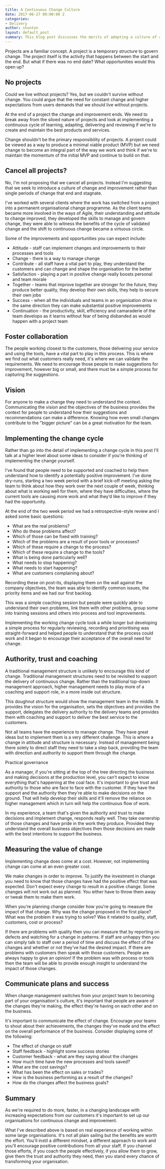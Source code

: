 ```yaml
---
title: A Continuous Change Culture
date: 2017-06-27 00:00:00 Z
categories:
- Delivery
author: shunton
layout: default_post
summary: This blog post discusses the merits of adopting a culture of continuous change
---
```


Projects are a familiar concept. A project is a temporary structure to govern change. The project itself is the activity that happens between the start and the end. But what if there was no end date? What opportunities would this open up?

## No projects

Could we live without projects? Yes, but we couldn't survive without change. You could argue that the need for constant change and higher expectations from users demands that we should live without projects.

At the end of a project the change and improvement ends. We need to break away from the siloed nature of projects and look at implementing a continuous cycle of learning, adapting, delivering and reviewing if we're to create and maintain the best products and services.

Change shouldn't be the primary responsibility of projects. A project could be viewed as a way to produce a minimal viable product (MVP) but we need change to become an integral part of the way we work and think if we're to maintain the momentum of the initial MVP and continue to build on that.

## Cancel all projects?

No, I'm not proposing that we cancel all projects. Instead I'm suggesting that we seek to introduce a culture of change and improvement rather than single periods of change that end and stagnate.

I've worked with several clients where the work has switched from a project into a permanent organisational change programme. As the client teams became more involved in the ways of Agile, their understanding and attitude to change improved, they developed the skills to manage and govern change, they were able to witness the benefits of the cycle of validated change and the shift to continuous change became a virtuous circle.

Some of the improvements and opportunities you can expect include:

 * Attitude - staff can implement changes and improvements to their processes and tools
 * Change - there is a way to manage change
 * Contribute - all staff have a vital part to play, they understand the customers and can change and shape the organisation for the better
 * Satisfaction - playing a part in positive change really boosts personal and team morale
 * Together - teams that improve together are stronger for the future, they produce better quality, they develop their own skills, they help to secure their own jobs
 * Success - when all the individuals and teams in an organisation drive in the same direction they can make substantial positive improvements
 * Continuation - the productivity, skill, efficiency and camaraderie of the team develops as it learns without fear of being disbanded as would happen with a project team

## Foster collaboration

The people working closest to the customers, those delivering your service and using the tools, have a vital part to play in this process. This is where we find out what customers really need, it's where we can validate the requirements. We need to encourage those people to make suggestions for improvement, however big or small, and there must be a simple process for capturing the suggestions.

## Vision

For anyone to make a change they need to understand the context. Communicating the vision and the objectives of the business provides the context for people to understand how their suggestions and recommendations can make a difference. Knowing how even small changes contribute to the "bigger picture" can be a great motivation for the team.

## Implementing the change cycle

Rather than go into the detail of implementing a change cycle in this post I'll talk at a higher level about some ideas to consider if you're thinking of implementing the change yourself.

I’ve found that people need to be supported and coached to help them understand how to identify a potentially positive improvement. I’ve done dry-runs, starting a two week period with a brief kick-off meeting asking the team to think about how they work over the next couple of week, thinking about what is working well for them, where they have difficulties, where the current tools are causing more work and what they’d like to improve if they had the opportunity.

At the end of the two week period we had a retrospective-style review and I asked some basic questions:

 * What are the real problems?
 * Who do these problems affect?
 * Which of those can be fixed with training?
 * Which of the problems are a result of poor tools or processes?
 * Which of these require a change to the process?
 * Which of these require a change to the tools?
 * What is being done particularly well?
 * What needs to stop happening?
 * What needs to start happening?
 * What are customers complaining about?

Recording these on post-its, displaying them on the wall against the company objectives, the team was able to identify common issues, the priority items and we had our first backlog.

This was a simple coaching session but people were quickly able to understand their own problems, link them with other problems, group some into training sessions and others into process and tool improvements.

Implementing the working change cycle took a while longer but developing a simple process for regularly reviewing, recording and prioritising was straight-forward and helped people to understand that the process could work and it began to encourage their acceptance of the overall need for change.

## Authority, trust and coaching

A traditional management structure is unlikely to encourage this kind of change. Traditional management structures need to be revisited to support the delivery of continuous change. Rather than the traditional top-down management approach, higher management needs to play more of a coaching and support role, in a more inside out structure.

This doughnut structure would show the management team in the middle. It provides the vision for the organisation, sets the objectives and provides the support, delegates the delivery authority to the delivery teams and provides them with coaching and support to deliver the best service to the customers.

Not all teams have the experience to manage change. They have great ideas but to implement them is a very different challenge. This is where a change in attitude and structure is necessary. Instead of management being there solely to direct staff they need to take a step back, providing the team with direction and authority to support them through the change.

Practical governance

As a manager, if you're sitting at the top of the tree directing the business and making decisions at the production level, you can't expect to know everything that's happening at the coal face. It's important to give trust and authority to those who are face to face with the customer. If they have the support and the authority then they're able to make decisions on the ground. That will help develop their skills and it'll remove the reliance on higher management which in turn will help the continuous flow of work.

In my experience, a team that's given the authority and trust to make decisions and implement change, responds really well. They take ownership of those changes and have pride in the work they produce. Provided they understand the overall business objectives then those decisions are made with the best intentions to support the business.

## Measuring the value of change

Implementing change does come at a cost. However, not implementing change can come at an even greater cost.

We make changes in order to improve. To justify the investment in change you need to know that those changes have had the positive effect that was expected. Don't expect every change to result in a positive change. Some changes will not work out as planned. You either have to throw them away or tweak them to make them work.

When you're planning change consider how you're going to measure the impact of that change. Why was the change proposed in the first place? What was the problem it was trying to solve? Was it related to quality, staff, customers, cost or process?

If there are problems with quality then you can measure that by reporting on defects and watching for a change in patterns. If staff are unhappy then you can simply talk to staff over a period of time and discuss the effect of the changes and whether or not they've had the desired impact. If there are problems with customers then speak with those customers. People are always happy to give an opinion! If the problem was with process or tools then the team will be able to provide enough insight to understand the impact of those changes.

## Communicate plans and success

When change management switches from your project team to becoming part of your organisation's culture, it's important that people are aware of the changes they're making, the effect they're having on each other and on the business.

It's important to communicate the effect of change. Encourage your teams to shout about their achievements, the changes they've made and the effect on the overall performance of the business. Consider displaying some of the following:

 * The effect of change on staff
 * Staff feedback - highlight some success stories
 * Customer feedback - what are they saying about the changes
 * How much time have the new processes and tools saved?
 * What are the cost savings?
 * What has been the effect on sales or trades?
 * How is the business performing as a result of the changes?
 * How do the changes affect the business goals?

## Summary

As we're required to do more, faster, in a changing landscape with increasing expectations from our customers it's important to set up our organisations for continuous change and improvement.

What I've described above is based on real experience of working within some large organisations. It's not all plain sailing but the benefits are worth the effort. You'll instil a different mindset, a different approach to work and you'll encourage positive contributions from all your staff. If you channel those efforts, if you coach the people effectively, if you allow them to grow, give them the trust and authority they need, then you stand every chance of transforming your organisation.
